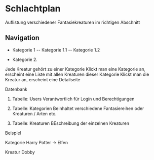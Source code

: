 # Schlachtplan

Auflistung verschiedener Fantasiekreaturen im richtigen Abschnitt

## Navigation
- Kategorie 1
-- Kategorie 1.1
-- Kategorie 1.2

- Kategorie 2.

Jede Kreatur gehört zu einer Kategorie
Klickt man eine Kategorie an, erscheint eine Liste mit allen Kreaturen dieser Kategorie
Klickt man die Kreatur an, erscheint eine Detailseite
    
    
    
Datenbank

1. Tabelle: Users
Verantwortlich für Login und Berechtigungen

2. Tabelle: Kategorien
Beinhaltet verschiedene Fantasiereihen oder Kreaturen / Arten etc.

3. Tabelle: Kreaturen
BEschreibung der einzelnen Kreaturen

Beispiel

Kategorie
Harry Potter -> Elfen

Kreatur
Dobby